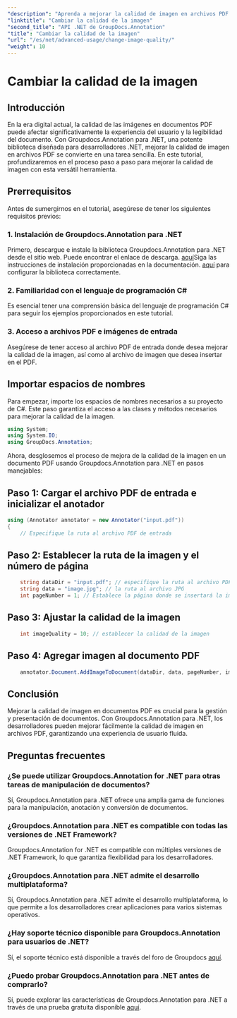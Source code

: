 ```yaml
---
"description": "Aprenda a mejorar la calidad de imagen en archivos PDF con Groupdocs.Annotation para .NET. Siga nuestra guía paso a paso."
"linktitle": "Cambiar la calidad de la imagen"
"second_title": "API .NET de GroupDocs.Annotation"
"title": "Cambiar la calidad de la imagen"
"url": "/es/net/advanced-usage/change-image-quality/"
"weight": 10
---
```


# Cambiar la calidad de la imagen

## Introducción
En la era digital actual, la calidad de las imágenes en documentos PDF puede afectar significativamente la experiencia del usuario y la legibilidad del documento. Con Groupdocs.Annotation para .NET, una potente biblioteca diseñada para desarrolladores .NET, mejorar la calidad de imagen en archivos PDF se convierte en una tarea sencilla. En este tutorial, profundizaremos en el proceso paso a paso para mejorar la calidad de imagen con esta versátil herramienta.
## Prerrequisitos
Antes de sumergirnos en el tutorial, asegúrese de tener los siguientes requisitos previos:
### 1. Instalación de Groupdocs.Annotation para .NET
Primero, descargue e instale la biblioteca Groupdocs.Annotation para .NET desde el sitio web. Puede encontrar el enlace de descarga. [aquí](https://releases.groupdocs.com/annotation/net/)Siga las instrucciones de instalación proporcionadas en la documentación. [aquí](https://tutorials.groupdocs.com/annotation/net/) para configurar la biblioteca correctamente.
### 2. Familiaridad con el lenguaje de programación C#
Es esencial tener una comprensión básica del lenguaje de programación C# para seguir los ejemplos proporcionados en este tutorial.
### 3. Acceso a archivos PDF e imágenes de entrada
Asegúrese de tener acceso al archivo PDF de entrada donde desea mejorar la calidad de la imagen, así como al archivo de imagen que desea insertar en el PDF.

## Importar espacios de nombres
Para empezar, importe los espacios de nombres necesarios a su proyecto de C#. Este paso garantiza el acceso a las clases y métodos necesarios para mejorar la calidad de la imagen.

```csharp
using System;
using System.IO;
using GroupDocs.Annotation;
```

Ahora, desglosemos el proceso de mejora de la calidad de la imagen en un documento PDF usando Groupdocs.Annotation para .NET en pasos manejables:
## Paso 1: Cargar el archivo PDF de entrada e inicializar el anotador
```csharp
using (Annotator annotator = new Annotator("input.pdf"))
{
    // Especifique la ruta al archivo PDF de entrada
```
## Paso 2: Establecer la ruta de la imagen y el número de página
```csharp
    string dataDir = "input.pdf"; // especifique la ruta al archivo PDF de entrada
    string data = "image.jpg"; // la ruta al archivo JPG
    int pageNumber = 1; // Establece la página donde se insertará la imagen
```
## Paso 3: Ajustar la calidad de la imagen
```csharp
    int imageQuality = 10; // establecer la calidad de la imagen
```
## Paso 4: Agregar imagen al documento PDF
```csharp
    annotator.Document.AddImageToDocument(dataDir, data, pageNumber, imageQuality);
```

## Conclusión
Mejorar la calidad de imagen en documentos PDF es crucial para la gestión y presentación de documentos. Con Groupdocs.Annotation para .NET, los desarrolladores pueden mejorar fácilmente la calidad de imagen en archivos PDF, garantizando una experiencia de usuario fluida.
## Preguntas frecuentes
### ¿Se puede utilizar Groupdocs.Annotation for .NET para otras tareas de manipulación de documentos?
Sí, Groupdocs.Annotation para .NET ofrece una amplia gama de funciones para la manipulación, anotación y conversión de documentos.
### ¿Groupdocs.Annotation para .NET es compatible con todas las versiones de .NET Framework?
Groupdocs.Annotation for .NET es compatible con múltiples versiones de .NET Framework, lo que garantiza flexibilidad para los desarrolladores.
### ¿Groupdocs.Annotation para .NET admite el desarrollo multiplataforma?
Sí, Groupdocs.Annotation para .NET admite el desarrollo multiplataforma, lo que permite a los desarrolladores crear aplicaciones para varios sistemas operativos.
### ¿Hay soporte técnico disponible para Groupdocs.Annotation para usuarios de .NET?
Sí, el soporte técnico está disponible a través del foro de Groupdocs [aquí](https://forum.groupdocs.com/c/annotation/10).
### ¿Puedo probar Groupdocs.Annotation para .NET antes de comprarlo?
Sí, puede explorar las características de Groupdocs.Annotation para .NET a través de una prueba gratuita disponible [aquí](https://releases.groupdocs.com/).